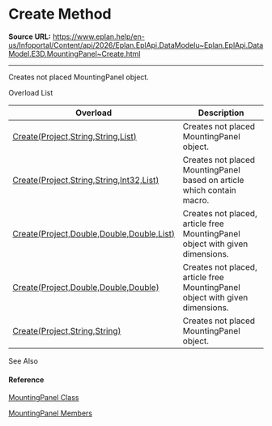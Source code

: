 # Create Method

**Source URL:** https://www.eplan.help/en-us/Infoportal/Content/api/2026/Eplan.EplApi.DataModelu~Eplan.EplApi.DataModel.E3D.MountingPanel~Create.html

---

Creates not placed MountingPanel object.

Overload List

| Overload | Description |
| --- | --- |
| [Create(Project,String,String,List<Placement3D>)](Eplan.EplApi.DataModelu~Eplan.EplApi.DataModel.E3D.MountingPanel~Create(Project,String,String,List{Placement3D}).html) | Creates not placed MountingPanel object. |
| [Create(Project,String,String,Int32,List<Placement3D>)](topic486.html) | Creates not placed MountingPanel based on article which contain macro. |
| [Create(Project,Double,Double,Double,List<Placement3D>)](topic487.html) | Creates not placed, article free MountingPanel object with given dimensions. |
| [Create(Project,Double,Double,Double)](Eplan.EplApi.DataModelu~Eplan.EplApi.DataModel.E3D.MountingPanel~Create(Project,Double,Double,Double).html) | Creates not placed, article free MountingPanel object with given dimensions. |
| [Create(Project,String,String)](Eplan.EplApi.DataModelu~Eplan.EplApi.DataModel.E3D.MountingPanel~Create(Project,String,String).html) | Creates not placed MountingPanel object. |



See Also

#### Reference

[MountingPanel Class](Eplan.EplApi.DataModelu~Eplan.EplApi.DataModel.E3D.MountingPanel.html)
  
[MountingPanel Members](Eplan.EplApi.DataModelu~Eplan.EplApi.DataModel.E3D.MountingPanel_members.html)